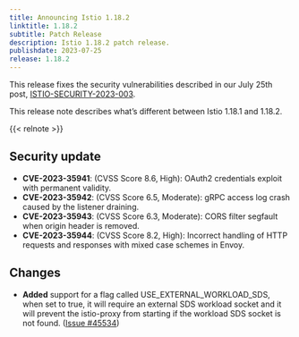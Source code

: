 ```yaml
---
title: Announcing Istio 1.18.2
linktitle: 1.18.2
subtitle: Patch Release
description: Istio 1.18.2 patch release.
publishdate: 2023-07-25
release: 1.18.2
---
```


This release fixes the security vulnerabilities described in our July 25th post, [ISTIO-SECURITY-2023-003](/news/security/istio-security-2023-003).

This release note describes what’s different between Istio 1.18.1 and 1.18.2.

{{< relnote >}}

## Security update

- __CVE-2023-35941__: (CVSS Score 8.6, High): OAuth2 credentials exploit with permanent validity.
- __CVE-2023-35942__: (CVSS Score 6.5, Moderate): gRPC access log crash caused by the listener draining.
- __CVE-2023-35943__: (CVSS Score 6.3, Moderate): CORS filter segfault when origin header is removed.
- __CVE-2023-35944__: (CVSS Score 8.2, High): Incorrect handling of HTTP requests and responses with mixed case schemes in Envoy.

## Changes

- **Added** support for a flag called USE_EXTERNAL_WORKLOAD_SDS, when set to true, it will require an external SDS workload socket and it will prevent the istio-proxy from starting if the workload SDS socket is not found.
  ([Issue #45534](https://github.com/istio/istio/issues/45534))